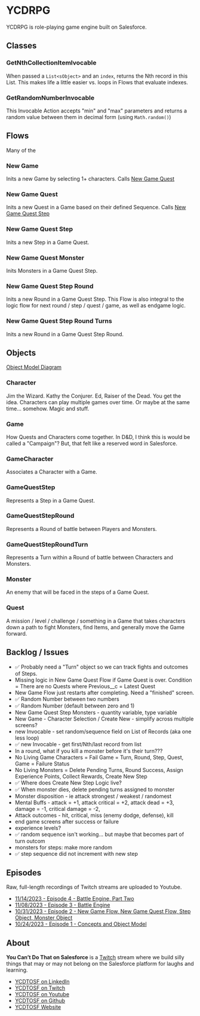# YCDRPG

YCDRPG is role-playing game engine built on Salesforce. 

## Classes

### GetNthCollectionItemIvocable
When passed a `List<sObject>` and an `index`, returns the Nth record in this List. This makes life a little easier vs. loops in Flows that evaluate indexes.

### GetRandomNumberInvocable
This Invocable Action accepts "min" and "max" parameters and returns a random value between them in decimal form (using  `Math.random()`)

## Flows

Many of the 

### New Game
Inits a new Game by selecting 1+ characters. Calls [New Game Quest](#new-game-quest)

### New Game Quest
Inits a new Quest in a Game based on their defined Sequence. Calls [New Game Quest Step](#new-game-quest-step)

### New Game Quest Step
Inits a new Step in a Game Quest. 

### New Game Quest Monster
Inits Monsters in a Game Quest Step. 

### New Game Quest Step Round
Inits a new Round in a Game Quest Step. This Flow is also integral to the logic flow for next round / step / quest / game, as well as endgame logic.

### New Game Quest Step Round Turns
Inits a new Round in a Game Quest Step Round.

## Objects

[Object Model Diagram](https://viewer.diagrams.net/?tags=%7B%7D&highlight=0000ff&edit=_blank&layers=1&nav=1&title=ycdrpg.drawio#Uhttps%3A%2F%2Fdrive.google.com%2Fuc%3Fid%3D1bbdEhfxDGeK8xN4lKr3awgxZ4ZwbDdal%26export%3Ddownload)

### Character
Jim the Wizard. Kathy the Conjurer. Ed, Raiser of the Dead. You get the idea. Characters can play multiple games over time. Or maybe at the same time... somehow. Magic and stuff.

### Game
How Quests and Characters come together. In D&D, I think this is would be called a "Campaign"? But, that felt like a reserved word in Salesforce.

### GameCharacter
Associates a Character with a Game.

### GameQuestStep
Represents a Step in a Game Quest.

### GameQuestStepRound
Represents a Round of battle between Players and Monsters.

### GameQuestStepRoundTurn
Represents a Turn within a Round of battle between Characters and Monsters.

### Monster
An enemy that will be faced in the steps of a Game Quest.

### Quest
A mission / level / challenge / something in a Game that takes characters down a path to fight Monsters, find Items, and generally move the Game forward.

## Backlog / Issues

- ✅ Probably need a "Turn" object so we can track fights and outcomes of Steps.
- Missing logic in New Game Quest Flow if Game Quest is over. Condition = There are no Quests where Previous__c = Latest Quest
- New Game Flow just restarts after completing. Need a "finished" screen.
- ✅ Random Number between two numbers
- ✅ Random Number (default between zero and 1)
- New Game Quest Step Monsters - quantity variable, type variable
- New Game - Character Selection / Create New - simplify across multiple screens?
- new Invocable - set random/sequence field on List of Records (aka one less loop)
- ✅ new Invocable - get first/Nth/last record from list
- In a round, what if you kill a monster before it's their turn???
- No Living Game Characters = Fail Game = Turn, Round, Step, Quest, Game = Failure Status
- No Living Monsters = Delete Pending Turns, Round Success, Assign Experience Points, Collect Rewards, Create New Step
- ✅ Where does Create New Step Logic live?
- ✅ When monster dies, delete pending turns assigned to monster
- Monster disposition - ie attack strongest / weakest / randomest
- Mental Buffs - attack = +1, attack critical = +2, attack dead = +3, damage = -1, critical damage = -2, 
- Attack outcomes - hit, critical, miss (enemy dodge, defense), kill
- end game screens after success or failure
- experience levels? 
- ✅ random sequence isn't working... but maybe that becomes part of turn outcom
- monsters for steps: make more random
- ✅ step sequence did not increment with new step 

## Episodes

Raw, full-length recordings of Twitch streams are uploaded to Youtube. 

- [11/14/2023 - Episode 4 - Battle Engine, Part Two](https://youtu.be/5GM7bB8kynU)
- [11/08/2023 - Episode 3 - Battle Engine](https://youtu.be/ZEJATURj0Ws)
- [10/31/2023 - Episode 2 - New Game Flow, New Game Quest Flow, Step Object, Monster Object](https://www.youtube.com/watch?v=kSzKJRkT07k)
- [10/24/2023 - Episode 1 - Concepts and Object Model](https://www.youtube.com/watch?v=m4rAQFux_F4)

## About

**You Can’t Do That on Salesforce** is a [Twitch](https://twitch.com/ycdtosf) stream where we build silly things that may or may not belong on the Salesforce platform for laughs and learning.

- [YCDTOSF on LinkedIn](https://www.ycdtosf.com/linkedin)
- [YCDTOSF on Twitch](https://www.ycdtosf.com/twitch)
- [YCDTOSF on Youtube](https://www.ycdtosf.com/youtube)
- [YCDTOSF on Github](https://www.ycdtosf.com/github)
- [YCDTOSF Website](https://www.ycdtosf.com)